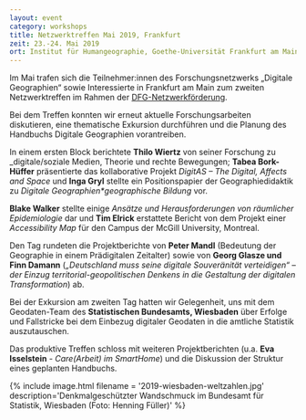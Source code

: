 ```yaml
---
layout: event 
category: workshops
title: Netzwerktreffen Mai 2019, Frankfurt
zeit: 23.-24. Mai 2019
ort: Institut für Humangeographie, Goethe-Universität Frankfurt am Main
---
```


Im Mai trafen sich die Teilnehmer:innen des Forschungsnetzwerks „Digitale Geographien“ sowie Interessierte in Frankfurt am Main zum zweiten Netzwerktreffen im Rahmen der [DFG-Netzwerkförderung](http://digitale-geographien.de/news/dfg-foerderung-und-ankuendigung). 

Bei dem Treffen konnten wir erneut aktuelle Forschungsarbeiten diskutieren, eine thematische Exkursion durchführen und die Planung des Handbuchs Digitale Geographien vorantreiben.

In einem ersten Block berichtete **Thilo Wiertz**
von seiner Forschung zu _digitale/soziale Medien, Theorie und rechte Bewegungen; **Tabea Bork-Hüffer** präsentierte das kollaborative Projekt _DigitAS – The Digital, Affects and Space_ und **Inga Gryl** stellte ein Positionspapier der Geographiedidaktik zu _Digitale Geographien*geographische Bildung_ vor. 

**Blake Walker** stellte einige _Ansätze und Herausforderungen von räumlicher Epidemiologie_ dar und **Tim Elrick** erstattete Bericht von dem Projekt einer
_Accessibility Map_ für den Campus der McGill University, Montreal.

Den Tag rundeten die Projektberichte von **Peter Mandl** (Bedeutung der Geographie in einem Prädigitalen Zeitalter) sowie von **Georg Glasze und Finn Damann** (_„Deutschland muss seine digitale Souveränität verteidigen“ – der Einzug territorial-geopolitischen Denkens in die Gestaltung der digitalen Transformation_) ab.


Bei der Exkursion am zweiten Tag hatten wir Gelegenheit, uns mit dem Geodaten-Team des **Statistischen Bundesamts, Wiesbaden** über Erfolge und Fallstricke bei dem Einbezug digitaler Geodaten in die amtliche Statistik auszutauschen.

Das produktive Treffen schloss mit weiteren Projektberichten (u.a. **Eva Isselstein** - _Care(Arbeit) im SmartHome_) und die Diskussion der Struktur eines geplanten Handbuchs.


{% include image.html filename = '2019-wiesbaden-weltzahlen.jpg' description='Denkmalgeschützter Wandschmuck im Bundesamt für Statistik, Wiesbaden (Foto: Henning Füller)' %}

